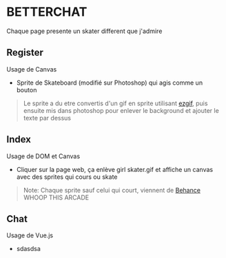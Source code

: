 # BETTERCHAT

Chaque page presente un skater different que j'admire

## Register

Usage de Canvas
- Sprite de Skateboard (modifié sur Photoshop) qui agis comme un bouton
> Le sprite a du etre convertis d'un gif en sprite utilisant [ezgif], puis ensuite mis dans photoshop pour enlever le background et ajouter le texte par dessus

## Index

Usage de DOM et Canvas
- Cliquer sur la page web, ça enlève girl skater.gif et affiche un canvas avec des sprites qui cours ou skate
> Note: Chaque sprite sauf celui qui court, viennent de [Behance] WHOOP THIS ARCADE

## Chat

Usage de Vue.js
- sdasdsa


[ezgif]: <https://ezgif.com/gif-to-sprite>
[Behance]: <https://www.behance.net/gallery/72800961/WHOOP-THIS-ARCADE>
